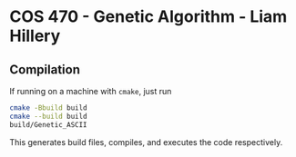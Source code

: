 # COS 470 - Genetic Algorithm - Liam Hillery
## Compilation
If running on a machine with `cmake`, just run
```bash
cmake -Bbuild build
cmake --build build
build/Genetic_ASCII
```
This generates build files, compiles, and executes the code respectively.